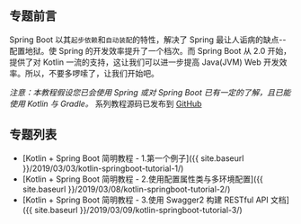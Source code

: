 ## 专题前言

Spring Boot 以其`起步依赖`和`自动装配`的特性，解决了 Spring 最让人诟病的缺点--配置地狱。使 Spring 的开发效率提升了一个档次。而 Spring Boot 从 2.0 开始，提供了对 Kotlin 一流的支持，这让我们可以进一步提高 Java(JVM) Web 开发效率。所以，不要多啰嗦了，让我们开始吧。

*注意：本教程假设您已会使用 Spring 或对 Spring Boot 已有一定的了解，且已能使用 Kotlin 与 Gradle。* 系列教程源码已发布到 [GitHub](https://github.com/echcz/kotlin-spring-boot-examples)

## 专题列表

* [Kotlin + Spring Boot 简明教程 - 1.第一个例子]({{ site.baseurl }}/2019/03/03/kotlin-springboot-tutorial-1/)
* [Kotlin + Spring Boot 简明教程 - 2.使用配置属性类与多环境配置]({{ site.baseurl }}/2019/03/08/kotlin-springboot-tutorial-2/)
* [Kotlin + Spring Boot 简明教程 - 3.使用 Swagger2 构建 RESTful API 文档]({{ site.baseurl }}/2019/03/09/kotlin-springboot-tutorial-3/)